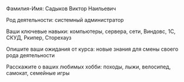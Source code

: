 Фамилия-Имя: Садыков Виктор Наильевич

Род деятельности: системный администратор

Ваши ключевые навыки: компьютеры, сервера, сети, Виндовс, 1С, СКУД, Ркипер, Сторехауз

Опишите ваши ожидания от курса: новые знания для смены своего рода деятельности

Расскажите о ваших любимых хобби: походы, лыжи, велосипед, самокат, семейные игры
